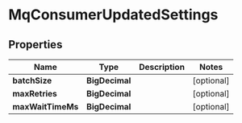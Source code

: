 

# MqConsumerUpdatedSettings


## Properties

| Name | Type | Description | Notes |
|------------ | ------------- | ------------- | -------------|
|**batchSize** | **BigDecimal** |  |  [optional] |
|**maxRetries** | **BigDecimal** |  |  [optional] |
|**maxWaitTimeMs** | **BigDecimal** |  |  [optional] |



